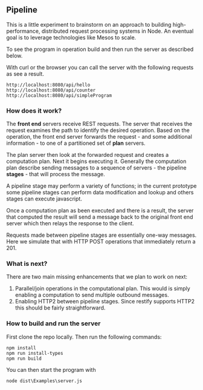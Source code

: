 
## Pipeline ##

This is a little experiment to brainstorm on an approach to building high-performance, distributed request processing systems in Node. An eventual goal is to leverage technologies like Mesos to scale.

To see the program in operation build and then run the server as described below.

With curl or the browser you can call the server with the following requests as see a result.

    http://localhost:8080/api/hello
    http://localhost:8080/api/counter
    http://localhost:8080/api/simpleProgram

### How does it work? ###

The **front end** servers receive REST requests.  The server that receives the request examines the path to identify the desired operation. Based on the operation, the front end server forwards the request - and some additional information - to one of a partitioned set of **plan** servers.  

The plan server then look at the forwarded request and creates a computation plan.  Next it begins executing it.  Generally the computation plan describe sending messages to a sequence of servers - the pipeline **stages** - that will process the message. 

A pipeline stage may perform a variety of functions; in the current prototype some pipeline stages can perform data modification and lookup and others stages can execute javascript.

Once a computation plan as been executed and there is a result, the server that computed the result will send a message back to the original front end server which then relays the response to the client.

Requests made between pipeline stages are essentially one-way messages.  Here we simulate that with HTTP POST operations that immediately return a 201.  

### What is next? ###

There are two main missing enhancements that we plan to work on next:

1. Parallel/join operations in the computational plan. This would is simply enabling a computation to send multiple outbound messages.
2. Enabling HTTP2 between pipeline stages.  Since restify supports HTTP2 this should be fairly straightforward.

### How to build and run the server ###

First clone the repo locally.  Then run the following commands:

    npm install
    npm run install-types
    npm run build

You can then start the program with 

	node dist\Examples\server.js

